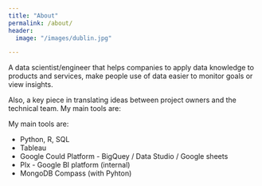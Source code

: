 ```yaml
---
title: "About"
permalink: /about/
header:
  image: "/images/dublin.jpg"

---
```

A data scientist/engineer that helps companies to apply data knowledge to products and services, make people use of data easier to monitor goals or view insights.

Also, a key piece in translating ideas between project owners and the technical team. 
My main tools are:


My main tools are:
* Python, R, SQL
* Tableau
* Google Could Platform - BigQuey / Data Studio / Google sheets
* Plx - Google BI platform (internal)
* MongoDB Compass (with Pyhton) 

